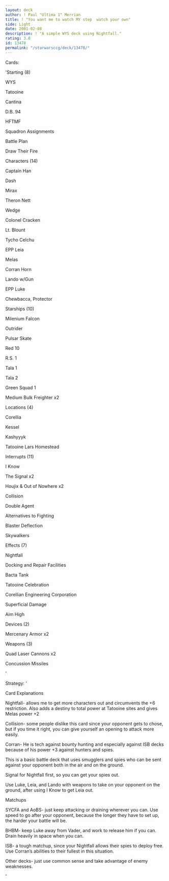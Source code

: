 ```yaml
---
layout: deck
author: ! Paul "Ultima 1" Merrian
title: ! "You want me to watch MY step  watch your own"
side: Light
date: 2001-02-08
description: ! "A simple WYS deck using Nightfall."
rating: 3.0
id: 13478
permalink: "/starwarsccg/deck/13478/"
---
```

Cards: 

'Starting (8)

WYS

Tatooine

Cantina

D.B. 94

HFTMF

Squadron Assignments

Battle Plan

Draw Their Fire


Characters (14)

Captain Han

Dash

Mirax

Theron Nett

Wedge

Colonel Cracken

Lt. Blount

Tycho Celchu

EPP Leia 

Melas

Corran Horn

Lando w/Gun

EPP Luke

Chewbacca, Protector


Starships (10)

Milenium Falcon

Outrider

Pulsar Skate

Red 10

R.S. 1

Tala 1

Tala 2

Green Squad 1

Medium Bulk Freighter x2


Locations (4)

Corellia

Kessel

Kashyyyk

Tatooine  Lars Homestead


Interrupts (11)

I Know

The Signal x2

Houjix & Out of Nowhere x2

Collision

Double Agent

Alternatives to Fighting

Blaster Deflection

Skywalkers


Effects (7)

Nightfall

Docking and Repair Facilities

Bacta Tank

Tatooine Celebration

Corellian Engineering Corporation

Superficial Damage

Aim High


Devices (2)

Mercenary Armor x2


Weapons (3)

Quad Laser Cannons x2

Concussion Missiles


'

Strategy: '

Card Explanations

Nightfall- allows me to get more characters out and circumvents the +6 restriction.  Also adds a destiny to total power at Tatooine sites and gives Melas power +2

Collision- some people dislike this card since your opponent gets to chose, but if you time it right, you can give yourself an opening to attack more easily.

Corran- He is tech against bounty hunting and especially against ISB decks because of his power +3 against hunters and spies.


This is a basic battle deck that uses smugglers and spies who can be sent against your opponent both in the air and on the ground.

Signal for Nightfall first, so you can get your spies out.


Use Luke, Leia, and Lando with weapons to take on your opponent on the ground, after using I Know to get Leia out.


Matchups


SYCFA and AoBS- just keep attacking or draining wherever you can.  Use speed to go after your opponent, because the longer they have to set up, the harder your battle will be.


BHBM- keep Luke away from Vader, and work to release him if you can.  Drain heavily in space when you can.


ISB- a tough matchup, since your Nightfall allows their spies to deploy free.  Use Corran’s abilities to their fullest in this situation.


Other decks- just use common sense and take advantage of enemy weaknesses.

'
